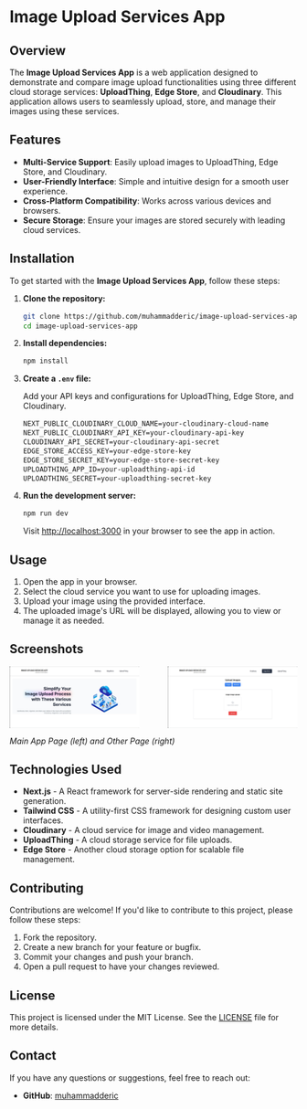 # Image Upload Services App

## Overview

The **Image Upload Services App** is a web application designed to demonstrate and compare image upload functionalities using three different cloud storage services: **UploadThing**, **Edge Store**, and **Cloudinary**. This application allows users to seamlessly upload, store, and manage their images using these services.

## Features

- **Multi-Service Support**: Easily upload images to UploadThing, Edge Store, and Cloudinary.
- **User-Friendly Interface**: Simple and intuitive design for a smooth user experience.
- **Cross-Platform Compatibility**: Works across various devices and browsers.
- **Secure Storage**: Ensure your images are stored securely with leading cloud services.

## Installation

To get started with the **Image Upload Services App**, follow these steps:

1. **Clone the repository:**

    ```bash
    git clone https://github.com/muhammadderic/image-upload-services-app.git
    cd image-upload-services-app
    ```

2. **Install dependencies:**

    ```bash
    npm install
    ```

3. **Create a `.env` file:**

    Add your API keys and configurations for UploadThing, Edge Store, and Cloudinary.

    ```plaintext
    NEXT_PUBLIC_CLOUDINARY_CLOUD_NAME=your-cloudinary-cloud-name
    NEXT_PUBLIC_CLOUDINARY_API_KEY=your-cloudinary-api-key
    CLOUDINARY_API_SECRET=your-cloudinary-api-secret
    EDGE_STORE_ACCESS_KEY=your-edge-store-key
    EDGE_STORE_SECRET_KEY=your-edge-store-secret-key
    UPLOADTHING_APP_ID=your-uploadthing-api-id
    UPLOADTHING_SECRET=your-uploadthing-secret-key
    ```

4. **Run the development server:**

    ```bash
    npm run dev
    ```

    Visit [http://localhost:3000](http://localhost:3000) in your browser to see the app in action.

## Usage

1. Open the app in your browser.
2. Select the cloud service you want to use for uploading images.
3. Upload your image using the provided interface.
4. The uploaded image's URL will be displayed, allowing you to view or manage it as needed.

## Screenshots

<div style="display: flex; justify-content: space-between;">
    <img src="./public//image upload services app main.png" alt="Other Page" width="45%" />
    <img src="./public/image upload services app example.png" alt="Main App Page" width="45%" />
</div>

*Main App Page (left) and Other Page (right)*

## Technologies Used

- **Next.js** - A React framework for server-side rendering and static site generation.
- **Tailwind CSS** - A utility-first CSS framework for designing custom user interfaces.
- **Cloudinary** - A cloud service for image and video management.
- **UploadThing** - A cloud storage service for file uploads.
- **Edge Store** - Another cloud storage option for scalable file management.

## Contributing

Contributions are welcome! If you'd like to contribute to this project, please follow these steps:

1. Fork the repository.
2. Create a new branch for your feature or bugfix.
3. Commit your changes and push your branch.
4. Open a pull request to have your changes reviewed.

## License

This project is licensed under the MIT License. See the [LICENSE](LICENSE) file for more details.

## Contact

If you have any questions or suggestions, feel free to reach out:

- **GitHub**: [muhammadderic](https://github.com/muhammadderic/image-upload-services-app)
